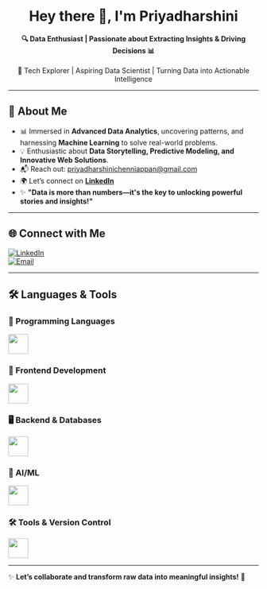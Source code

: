 <h1 align="center"><b>Hey there 👋, I'm Priyadharshini </b></h1>

<p align="center">
  <b>🔍 Data Enthusiast | Passionate about Extracting Insights & Driving Decisions 📊</b><br><br>
  🚀 Tech Explorer | Aspiring Data Scientist | Turning Data into Actionable Intelligence
</p>

---

## 🚀 About Me  
- 📊 Immersed in **Advanced Data Analytics**, uncovering patterns, and harnessing **Machine Learning** to solve real-world problems.  
- 💡 Enthusiastic about **Data Storytelling, Predictive Modeling, and Innovative Web Solutions**.  
- 📬 Reach out: <a href="mailto:priyadharshinichenniappan@gmail.com">priyadharshinichenniappan@gmail.com</a>  
- 🌍 Let’s connect on **<a href="https://www.linkedin.com/in/priyadharshini-chenniappan" target="_blank">LinkedIn</a>**
- ✨ **"Data is more than numbers—it's the key to unlocking powerful stories and insights!"**  

---

## 🌐 Connect with Me  
[![LinkedIn](https://img.shields.io/badge/LinkedIn-%230077B5.svg?style=for-the-badge&logo=linkedin&logoColor=white)](www.linkedin.com/in/priyadharshini-chenniappan)  
[![Email](https://img.shields.io/badge/Email-D14836?style=for-the-badge&logo=gmail&logoColor=white)](mailto:priyadharshinichenniappan@gmail.com)  

---

## 🛠️ Languages & Tools  

### 🚀 Programming Languages  
<div align="left">
  <img src="https://skillicons.dev/icons?i=java,c,py" height="40" />
</div>

### 🎨 Frontend Development  
<div align="left">
  <img src="https://skillicons.dev/icons?i=html,css" height="40" />
</div>

### 🖥️ Backend & Databases  
<div align="left">
  <img src="https://skillicons.dev/icons?i=mongodb" height="40" />
</div>

### 🤖 AI/ML  
<div align="left">
  <img src="https://skillicons.dev/icons?i=tensorflow" height="40" />
</div>

### 🛠️ Tools & Version Control  
<div align="left">
  <img src="https://skillicons.dev/icons?i=git" height="40" />
</div>

---

✨ **Let’s collaborate and transform raw data into meaningful insights!** 🚀
